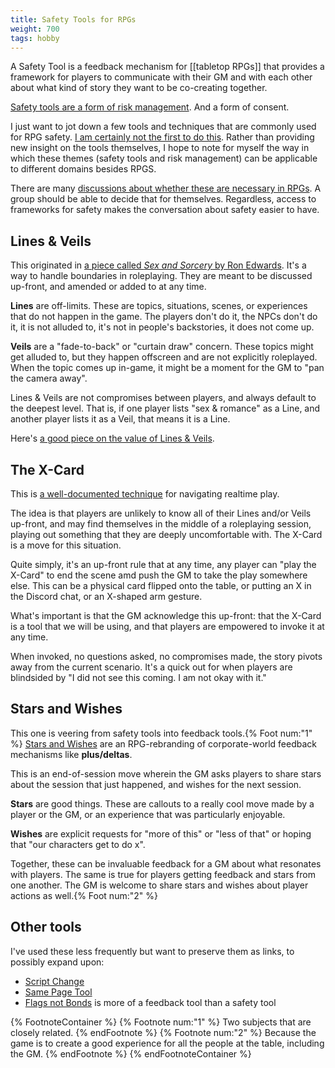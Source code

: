 ```yaml
---
title: Safety Tools for RPGs
weight: 700
tags: hobby
---
```


A Safety Tool is a feedback mechanism for [[tabletop RPGs]] that provides a framework for players to communicate with their GM and with each other about what kind of story they want to be co-creating together.

[Safety tools are a form of risk management](https://gnomestew.com/safety-as-risk-management/). And a form of consent.

I just want to jot down a few tools and techniques that are commonly used for RPG safety. [I am certainly not the first to do this](http://bit.ly/ttrpgsafetytoolkit). Rather than providing new insight on the tools themselves, I hope to note for myself the way in which these themes (safety tools and risk management) can be applicable to different domains besides RPGS.

There are many [discussions about whether these are necessary in RPGs](https://www.reddit.com/r/rpg/comments/52tqy2/thoughts_on_the_x_card/). A group should be able to decide that for themselves. Regardless, access to frameworks for safety makes the conversation about safety easier to have.

## Lines & Veils

This originated in [a piece called *Sex and Sorcery* by Ron Edwards](https://rpgforum.cz/_netbooky/Sex&Sorcery.doc). It's a way to handle boundaries in roleplaying. They are meant to be discussed up-front, and amended or added to at any time.

**Lines** are off-limits. These are topics, situations, scenes, or experiences that do not happen in the game. The players don't do it, the NPCs don't do it, it is not alluded to, it's not in people's backstories, it does not come up.

**Veils** are a "fade-to-back" or "curtain draw" concern. These topics might get alluded to, but they happen offscreen and are not explicitly roleplayed. When the topic comes up in-game, it might be a moment for the GM to "pan the camera away".

Lines & Veils are not compromises between players, and always default to the deepest level. That is, if one player lists "sex & romance" as a Line, and another player lists it as a Veil, that means it is a Line.

Here's [a good piece on the value of Lines & Veils](https://adventurerules.blog/2018/01/15/the-value-of-lines-and-veils/).

## The X-Card

This is [a well-documented technique](http://tinyurl.com/x-card-rpg) for navigating realtime play.

The idea is that players are unlikely to know all of their Lines and/or Veils up-front, and may find themselves in the middle of a roleplaying session, playing out something that they are deeply uncomfortable with. The X-Card is a move for this situation.

Quite simply, it's an up-front rule that at any time, any player can "play the X-Card" to end the scene amd push the GM to take the play somewhere else. This can be a physical card flipped onto the table, or putting an X in the Discord chat, or an X-shaped arm gesture.

What's important is that the GM acknowledge this up-front: that the X-Card is a tool that we will be using, and that players are empowered to invoke it at any time.

When invoked, no questions asked, no compromises made, the story pivots away from the current scenario. It's a quick out for when players are blindsided by "I did not see this coming. I am not okay with it."

## Stars and Wishes

This one is veering from safety tools into feedback tools.{% Foot num:"1" %} [Stars and Wishes](https://www.gauntlet-rpg.com/blog/stars-and-wishes) are an RPG-rebranding of corporate-world feedback mechanisms like **plus/deltas**.  

This is an end-of-session move wherein the GM asks players to share stars about the session that just happened, and wishes for the next session.

**Stars** are good things. These are callouts to a really cool move made by a player or the GM, or an experience that was particularly enjoyable.

**Wishes** are explicit requests for "more of this" or "less of that" or hoping that "our characters get to do x".

Together, these can be invaluable feedback for a GM about what resonates with players. The same is true for players getting feedback and stars from one another. The GM is welcome to share stars and wishes about player actions as well.{% Foot num:"2" %}

## Other tools

I've used these less frequently but want to preserve them as links, to possibly expand upon:

- [Script Change](https://briebeau.itch.io/script-change)
- [Same Page Tool](https://bankuei.wordpress.com/2010/03/27/the-same-page-tool/)
- [Flags not Bonds](http://walkingmind.evilhat.com/2015/09/07/from-bonds-to-flags/) is more of a feedback tool than a safety tool

{% FootnoteContainer %}
    {% Footnote num:"1" %}
        Two subjects that are closely related.
    {% endFootnote %}
    {% Footnote num:"2" %}
        Because the game is to create a good experience for all the people at the table, including the GM.
    {% endFootnote %}
{% endFootnoteContainer %}

